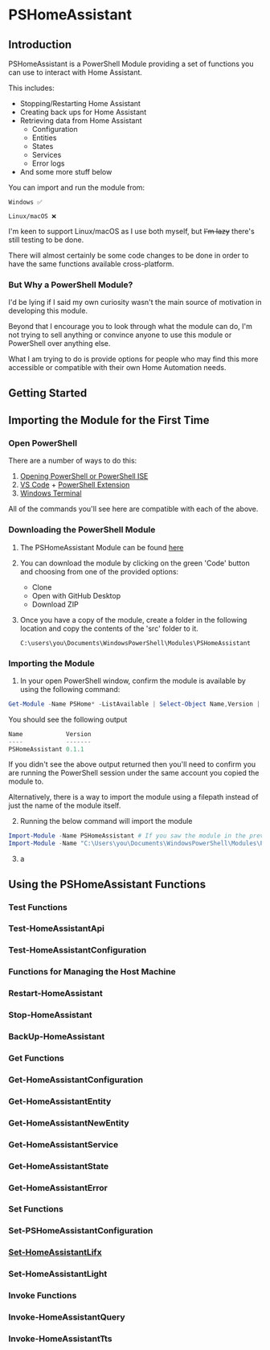 # PSHomeAssistant

## Introduction

PSHomeAssistant is a PowerShell Module providing a set of functions you can use to interact with Home Assistant.

This includes:
- Stopping/Restarting Home Assistant
- Creating back ups for Home Assistant
- Retrieving data from Home Assistant
    - Configuration
    - Entities
    - States
    - Services
    - Error logs
- And some more stuff below

You can import and run the module from:

    Windows ✅

    Linux/macOS ❌

I'm keen to support Linux/macOS as I use both myself, but ~~I'm lazy~~ there's still testing to be done.

There will almost certainly be some code changes to be done in order to have the same functions available cross-platform.

### **But Why a PowerShell Module?**

I'd be lying if I said my own curiosity wasn't the main source of motivation in developing this module.

Beyond that I encourage you to look through what the module can do, I'm not trying to sell anything or convince anyone to use this module or PowerShell over anything else.

What I am trying to do is provide options for people who may find this more accessible or compatible with their own Home Automation needs.

## Getting Started

## Importing the Module for the First Time

### Open PowerShell

There are a number of ways to do this:

1. [Opening PowerShell or PowerShell ISE](https://docs.microsoft.com/en-us/powershell/scripting/windows-powershell/starting-windows-powershell?view=powershell-5.1)
2. [VS Code](https://code.visualstudio.com/Download) + [PowerShell Extension](https://marketplace.visualstudio.com/items?itemName=ms-vscode.PowerShell)
3. [Windows Terminal](https://docs.microsoft.com/en-us/windows/terminal/install)

All of the commands you'll see here are compatible with each of the above.

### Downloading the PowerShell Module

1. The PSHomeAssistant Module can be found [here](https://github.com/Jevans-au/PSHomeAssistant)
2. You can download the module by clicking on the green 'Code' button and choosing from one of the provided options:
    - Clone
    - Open with GitHub Desktop
    - Download ZIP
3. Once you have a copy of the module, create a folder in the following location and copy the contents of the 'src' folder to it.

    `C:\users\you\Documents\WindowsPowerShell\Modules\PSHomeAssistant`

### Importing the Module

1. In your open PowerShell window, confirm the module is available by using the following command:
```PowerShell
Get-Module -Name PSHome* -ListAvailable | Select-Object Name,Version | Sort-Object Name
```
You should see the following output
```PowerShell
Name            Version
----            -------
PSHomeAssistant 0.1.1
```

If you didn't see the above output returned then you'll need to confirm you are running the PowerShell session under the same account you copied the module to.

Alternatively, there is a way to import the module using a filepath instead of just the name of the module itself.

2. Running the below command will import the module
```PowerShell
Import-Module -Name PSHomeAssistant # If you saw the module in the previous step
Import-Module -Name "C:\Users\you\Documents\WindowsPowerShell\Modules\PSHomeAssistant\PSHomeAssistant.psd1" # If you did not see the module in the previous step and wanted to continue anyways
```
3. a
## Using the PSHomeAssistant Functions

### **Test Functions**

### Test-HomeAssistantApi

### Test-HomeAssistantConfiguration

### **Functions for Managing the Host Machine**

### Restart-HomeAssistant

### Stop-HomeAssistant

### BackUp-HomeAssistant

### **Get Functions**

### Get-HomeAssistantConfiguration

### Get-HomeAssistantEntity

### Get-HomeAssistantNewEntity

### Get-HomeAssistantService

### Get-HomeAssistantState

### Get-HomeAssistantError

### **Set Functions**

### Set-PSHomeAssistantConfiguration

### [Set-HomeAssistantLifx](https://jevans-au.github.io/PSHomeAssistant/functions/Set-HomeAssistantLifx.html)

### Set-HomeAssistantLight

### **Invoke Functions**

### Invoke-HomeAssistantQuery

### Invoke-HomeAssistantTts